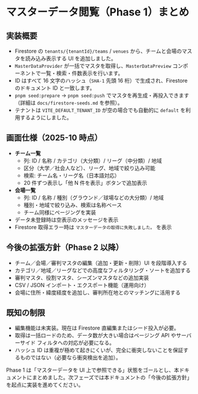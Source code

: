 # マスターデータ閲覧（Phase 1）まとめ

## 実装概要

- Firestore の `tenants/{tenantId}/teams` / `venues` から、チームと会場のマスタを読み込み表示する UI を追加しました。
- `MasterDataProvider` が一括でマスタを取得し、`MasterDataPreview` コンポーネントで一覧・検索・件数表示を行います。
- ID はすべて 16 文字のハッシュ（`SHA-1` 先頭 16 桁）で生成され、Firestore のドキュメント ID と一致します。
- `pnpm seed:prepare` → `pnpm seed:push` でマスタを再生成・再投入できます（詳細は `docs/firestore-seeds.md` を参照）。
- テナントは `VITE_DEFAULT_TENANT_ID` が空の場合でも自動的に `default` を利用するようにしました。

## 画面仕様（2025-10 時点）

- **チーム一覧**
  - 列: ID / 名称 / カテゴリ（大分類）/ リーグ（中分類）/ 地域
  - 区分（大学／社会人など）、リーグ、地域で絞り込み可能
  - 検索: チーム名・リーグ名（日本語対応）
  - 20 件ずつ表示し「他 N 件を表示」ボタンで追加表示
- **会場一覧**
  - 列: ID / 名称 / 種別（グラウンド／球場などの大分類）/ 地域
  - 種別・地域で絞り込み、検索は名称ベース
  - チーム同様にページングを実装
- データ未登録時は空表示のメッセージを表示
- Firestore 取得エラー時は `マスターデータの取得に失敗しました。` を表示

## 今後の拡張方針（Phase 2 以降）

- チーム／会場／審判マスタの編集（追加・更新・削除）UI を段階導入する
- カテゴリ／地域／リーグなどでの高度なフィルタリング・ソートを追加する
- 審判マスタ、役割マスタ、シーズンマスタなどの追加実装
- CSV / JSON インポート・エクスポート機能（運用向け）
- 会場に住所・緯度経度を追加し、審判所在地とのマッチングに活用する

## 既知の制限

- 編集機能は未実装。現在は Firestore 直編集またはシード投入が必要。
- 取得は一括ロードのため、データ数が大きい場合はページング API やサーバーサイド フィルタへの対応が必要になる。
- ハッシュ ID は重複が極めて起きにくいが、完全に衝突しないことを保証するものではない（必要なら衝突検出を追加）。

Phase 1 は「マスターデータを UI 上で参照できる」状態をゴールとし、本ドキュメントにまとめました。次フェーズでは本ドキュメントの「今後の拡張方針」を起点に実装を進めてください。

